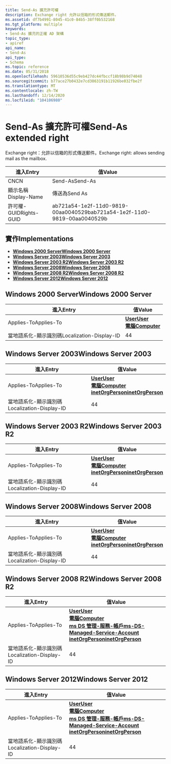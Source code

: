 ```yaml
---
title: Send-As 擴充許可權
description: Exchange right 允許以信箱的形式傳送郵件。
ms.assetid: df7b4991-8045-41c0-84b5-38ff0b532168
ms.tgt_platform: multiple
keywords:
- Send-As 擴充的正確 AD 架構
topic_type:
- apiref
api_name:
- Send-As
api_type:
- Schema
ms.topic: reference
ms.date: 05/31/2018
ms.openlocfilehash: 59610536d55c9eb427dc44fbccf18b98b9d74048
ms.sourcegitcommit: b77ace27b0432e7cd3863191b11926be032fbe2f
ms.translationtype: MT
ms.contentlocale: zh-TW
ms.lasthandoff: 12/14/2020
ms.locfileid: "104106980"
---
```

# <a name="send-as-extended-right"></a><span data-ttu-id="b60c1-104">Send-As 擴充許可權</span><span class="sxs-lookup"><span data-stu-id="b60c1-104">Send-As extended right</span></span>

<span data-ttu-id="b60c1-105">Exchange right：允許以信箱的形式傳送郵件。</span><span class="sxs-lookup"><span data-stu-id="b60c1-105">Exchange right: allows sending mail as the mailbox.</span></span>



| <span data-ttu-id="b60c1-106">進入</span><span class="sxs-lookup"><span data-stu-id="b60c1-106">Entry</span></span> | <span data-ttu-id="b60c1-107">值</span><span class="sxs-lookup"><span data-stu-id="b60c1-107">Value</span></span> |
|--------------|--------------------------------------|
| <span data-ttu-id="b60c1-108">CN</span><span class="sxs-lookup"><span data-stu-id="b60c1-108">CN</span></span>           | <span data-ttu-id="b60c1-109">Send-As</span><span class="sxs-lookup"><span data-stu-id="b60c1-109">Send-As</span></span>                              |
| <span data-ttu-id="b60c1-110">顯示名稱</span><span class="sxs-lookup"><span data-stu-id="b60c1-110">Display-Name</span></span> | <span data-ttu-id="b60c1-111">傳送為</span><span class="sxs-lookup"><span data-stu-id="b60c1-111">Send As</span></span>                              |
| <span data-ttu-id="b60c1-112">許可權-GUID</span><span class="sxs-lookup"><span data-stu-id="b60c1-112">Rights-GUID</span></span>  | <span data-ttu-id="b60c1-113">ab721a54-1e2f-11d0-9819-00aa0040529b</span><span class="sxs-lookup"><span data-stu-id="b60c1-113">ab721a54-1e2f-11d0-9819-00aa0040529b</span></span> |



## <a name="implementations"></a><span data-ttu-id="b60c1-114">實作</span><span class="sxs-lookup"><span data-stu-id="b60c1-114">Implementations</span></span>

-   [<span data-ttu-id="b60c1-115">**Windows 2000 Server**</span><span class="sxs-lookup"><span data-stu-id="b60c1-115">**Windows 2000 Server**</span></span>](#windows-2000-server)
-   [<span data-ttu-id="b60c1-116">**Windows Server 2003**</span><span class="sxs-lookup"><span data-stu-id="b60c1-116">**Windows Server 2003**</span></span>](#windows-server-2003)
-   [<span data-ttu-id="b60c1-117">**Windows Server 2003 R2**</span><span class="sxs-lookup"><span data-stu-id="b60c1-117">**Windows Server 2003 R2**</span></span>](#windows-server-2003-r2)
-   [<span data-ttu-id="b60c1-118">**Windows Server 2008**</span><span class="sxs-lookup"><span data-stu-id="b60c1-118">**Windows Server 2008**</span></span>](#windows-server-2008)
-   [<span data-ttu-id="b60c1-119">**Windows Server 2008 R2**</span><span class="sxs-lookup"><span data-stu-id="b60c1-119">**Windows Server 2008 R2**</span></span>](#windows-server-2008-r2)
-   [<span data-ttu-id="b60c1-120">**Windows Server 2012**</span><span class="sxs-lookup"><span data-stu-id="b60c1-120">**Windows Server 2012**</span></span>](#windows-server-2012)

## <a name="windows-2000-server"></a><span data-ttu-id="b60c1-121">Windows 2000 Server</span><span class="sxs-lookup"><span data-stu-id="b60c1-121">Windows 2000 Server</span></span>



| <span data-ttu-id="b60c1-122">進入</span><span class="sxs-lookup"><span data-stu-id="b60c1-122">Entry</span></span> | <span data-ttu-id="b60c1-123">值</span><span class="sxs-lookup"><span data-stu-id="b60c1-123">Value</span></span> |
|-------------------------|-----------------------------------------------------------------------------|
| <span data-ttu-id="b60c1-124">Applies-To</span><span class="sxs-lookup"><span data-stu-id="b60c1-124">Applies-To</span></span>              | [<span data-ttu-id="b60c1-125">**User**</span><span class="sxs-lookup"><span data-stu-id="b60c1-125">**User**</span></span>](c-user.md)<br/> [<span data-ttu-id="b60c1-126">**電腦**</span><span class="sxs-lookup"><span data-stu-id="b60c1-126">**Computer**</span></span>](c-computer.md)<br/> |
| <span data-ttu-id="b60c1-127">當地語系化-顯示識別碼</span><span class="sxs-lookup"><span data-stu-id="b60c1-127">Localization-Display-ID</span></span> | <span data-ttu-id="b60c1-128">4</span><span class="sxs-lookup"><span data-stu-id="b60c1-128">4</span></span>                                                                           |



## <a name="windows-server-2003"></a><span data-ttu-id="b60c1-129">Windows Server 2003</span><span class="sxs-lookup"><span data-stu-id="b60c1-129">Windows Server 2003</span></span>



| <span data-ttu-id="b60c1-130">進入</span><span class="sxs-lookup"><span data-stu-id="b60c1-130">Entry</span></span> | <span data-ttu-id="b60c1-131">值</span><span class="sxs-lookup"><span data-stu-id="b60c1-131">Value</span></span> |
|-------------------------|---------------------------------------------------------------------------------------------------------------------------------|
| <span data-ttu-id="b60c1-132">Applies-To</span><span class="sxs-lookup"><span data-stu-id="b60c1-132">Applies-To</span></span>              | [<span data-ttu-id="b60c1-133">**User**</span><span class="sxs-lookup"><span data-stu-id="b60c1-133">**User**</span></span>](c-user.md)<br/> [<span data-ttu-id="b60c1-134">**電腦**</span><span class="sxs-lookup"><span data-stu-id="b60c1-134">**Computer**</span></span>](c-computer.md)<br/> [<span data-ttu-id="b60c1-135">**inetOrgPerson**</span><span class="sxs-lookup"><span data-stu-id="b60c1-135">**inetOrgPerson**</span></span>](c-inetorgperson.md)<br/> |
| <span data-ttu-id="b60c1-136">當地語系化-顯示識別碼</span><span class="sxs-lookup"><span data-stu-id="b60c1-136">Localization-Display-ID</span></span> | <span data-ttu-id="b60c1-137">4</span><span class="sxs-lookup"><span data-stu-id="b60c1-137">4</span></span>                                                                                                                               |



## <a name="windows-server-2003-r2"></a><span data-ttu-id="b60c1-138">Windows Server 2003 R2</span><span class="sxs-lookup"><span data-stu-id="b60c1-138">Windows Server 2003 R2</span></span>



| <span data-ttu-id="b60c1-139">進入</span><span class="sxs-lookup"><span data-stu-id="b60c1-139">Entry</span></span> | <span data-ttu-id="b60c1-140">值</span><span class="sxs-lookup"><span data-stu-id="b60c1-140">Value</span></span> |
|-------------------------|---------------------------------------------------------------------------------------------------------------------------------|
| <span data-ttu-id="b60c1-141">Applies-To</span><span class="sxs-lookup"><span data-stu-id="b60c1-141">Applies-To</span></span>              | [<span data-ttu-id="b60c1-142">**User**</span><span class="sxs-lookup"><span data-stu-id="b60c1-142">**User**</span></span>](c-user.md)<br/> [<span data-ttu-id="b60c1-143">**電腦**</span><span class="sxs-lookup"><span data-stu-id="b60c1-143">**Computer**</span></span>](c-computer.md)<br/> [<span data-ttu-id="b60c1-144">**inetOrgPerson**</span><span class="sxs-lookup"><span data-stu-id="b60c1-144">**inetOrgPerson**</span></span>](c-inetorgperson.md)<br/> |
| <span data-ttu-id="b60c1-145">當地語系化-顯示識別碼</span><span class="sxs-lookup"><span data-stu-id="b60c1-145">Localization-Display-ID</span></span> | <span data-ttu-id="b60c1-146">4</span><span class="sxs-lookup"><span data-stu-id="b60c1-146">4</span></span>                                                                                                                               |



## <a name="windows-server-2008"></a><span data-ttu-id="b60c1-147">Windows Server 2008</span><span class="sxs-lookup"><span data-stu-id="b60c1-147">Windows Server 2008</span></span>



| <span data-ttu-id="b60c1-148">進入</span><span class="sxs-lookup"><span data-stu-id="b60c1-148">Entry</span></span> | <span data-ttu-id="b60c1-149">值</span><span class="sxs-lookup"><span data-stu-id="b60c1-149">Value</span></span> |
|-------------------------|---------------------------------------------------------------------------------------------------------------------------------|
| <span data-ttu-id="b60c1-150">Applies-To</span><span class="sxs-lookup"><span data-stu-id="b60c1-150">Applies-To</span></span>              | [<span data-ttu-id="b60c1-151">**User**</span><span class="sxs-lookup"><span data-stu-id="b60c1-151">**User**</span></span>](c-user.md)<br/> [<span data-ttu-id="b60c1-152">**電腦**</span><span class="sxs-lookup"><span data-stu-id="b60c1-152">**Computer**</span></span>](c-computer.md)<br/> [<span data-ttu-id="b60c1-153">**inetOrgPerson**</span><span class="sxs-lookup"><span data-stu-id="b60c1-153">**inetOrgPerson**</span></span>](c-inetorgperson.md)<br/> |
| <span data-ttu-id="b60c1-154">當地語系化-顯示識別碼</span><span class="sxs-lookup"><span data-stu-id="b60c1-154">Localization-Display-ID</span></span> | <span data-ttu-id="b60c1-155">4</span><span class="sxs-lookup"><span data-stu-id="b60c1-155">4</span></span>                                                                                                                               |



## <a name="windows-server-2008-r2"></a><span data-ttu-id="b60c1-156">Windows Server 2008 R2</span><span class="sxs-lookup"><span data-stu-id="b60c1-156">Windows Server 2008 R2</span></span>



| <span data-ttu-id="b60c1-157">進入</span><span class="sxs-lookup"><span data-stu-id="b60c1-157">Entry</span></span> | <span data-ttu-id="b60c1-158">值</span><span class="sxs-lookup"><span data-stu-id="b60c1-158">Value</span></span> |
|-------------------------|------------------------------------------------------------------------------------------------------------------------------------------------------------------------------------------------------------------|
| <span data-ttu-id="b60c1-159">Applies-To</span><span class="sxs-lookup"><span data-stu-id="b60c1-159">Applies-To</span></span>              | [<span data-ttu-id="b60c1-160">**User**</span><span class="sxs-lookup"><span data-stu-id="b60c1-160">**User**</span></span>](c-user.md)<br/> [<span data-ttu-id="b60c1-161">**電腦**</span><span class="sxs-lookup"><span data-stu-id="b60c1-161">**Computer**</span></span>](c-computer.md)<br/> [<span data-ttu-id="b60c1-162">**ms DS 管理-服務-帳戶**</span><span class="sxs-lookup"><span data-stu-id="b60c1-162">**ms-DS-Managed-Service-Account**</span></span>](c-msds-managedserviceaccount.md)<br/> [<span data-ttu-id="b60c1-163">**inetOrgPerson**</span><span class="sxs-lookup"><span data-stu-id="b60c1-163">**inetOrgPerson**</span></span>](c-inetorgperson.md)<br/> |
| <span data-ttu-id="b60c1-164">當地語系化-顯示識別碼</span><span class="sxs-lookup"><span data-stu-id="b60c1-164">Localization-Display-ID</span></span> | <span data-ttu-id="b60c1-165">4</span><span class="sxs-lookup"><span data-stu-id="b60c1-165">4</span></span>                                                                                                                                                                                                                |



## <a name="windows-server-2012"></a><span data-ttu-id="b60c1-166">Windows Server 2012</span><span class="sxs-lookup"><span data-stu-id="b60c1-166">Windows Server 2012</span></span>



| <span data-ttu-id="b60c1-167">進入</span><span class="sxs-lookup"><span data-stu-id="b60c1-167">Entry</span></span> | <span data-ttu-id="b60c1-168">值</span><span class="sxs-lookup"><span data-stu-id="b60c1-168">Value</span></span> |
|-------------------------|------------------------------------------------------------------------------------------------------------------------------------------------------------------------------------------------------------------|
| <span data-ttu-id="b60c1-169">Applies-To</span><span class="sxs-lookup"><span data-stu-id="b60c1-169">Applies-To</span></span>              | [<span data-ttu-id="b60c1-170">**User**</span><span class="sxs-lookup"><span data-stu-id="b60c1-170">**User**</span></span>](c-user.md)<br/> [<span data-ttu-id="b60c1-171">**電腦**</span><span class="sxs-lookup"><span data-stu-id="b60c1-171">**Computer**</span></span>](c-computer.md)<br/> [<span data-ttu-id="b60c1-172">**ms DS 管理-服務-帳戶**</span><span class="sxs-lookup"><span data-stu-id="b60c1-172">**ms-DS-Managed-Service-Account**</span></span>](c-msds-managedserviceaccount.md)<br/> [<span data-ttu-id="b60c1-173">**inetOrgPerson**</span><span class="sxs-lookup"><span data-stu-id="b60c1-173">**inetOrgPerson**</span></span>](c-inetorgperson.md)<br/> |
| <span data-ttu-id="b60c1-174">當地語系化-顯示識別碼</span><span class="sxs-lookup"><span data-stu-id="b60c1-174">Localization-Display-ID</span></span> | <span data-ttu-id="b60c1-175">4</span><span class="sxs-lookup"><span data-stu-id="b60c1-175">4</span></span>                                                                                                                                                                                                                |



 

 





